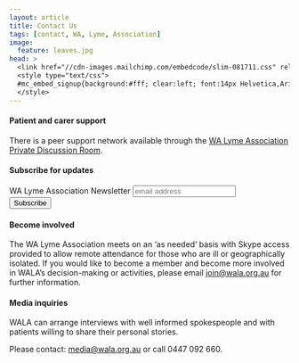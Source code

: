 ```yaml
---
layout: article
title: Contact Us
tags: [contact, WA, Lyme, Association]
image:
  feature: leaves.jpg
head: >
  <link href="//cdn-images.mailchimp.com/embedcode/slim-081711.css" rel="stylesheet" type="text/css"></link>
  <style type="text/css">
  #mc_embed_signup{background:#fff; clear:left; font:14px Helvetica,Arial,sans-serif; }
  </style>
---
```


#### Patient and carer support
There is a peer support network available through the [WA Lyme Association Private Discussion Room](https://www.facebook.com/groups/211187529049117/).

#### Subscribe for updates

<!-- Begin MailChimp Signup Form -->
<div id="mc_embed_signup">
<form action="//wala.us9.list-manage.com/subscribe/post?u=a3b2c2a5a9586fea131d8b8a2&amp;id=7e7eeb074a" method="post" id="mc-embedded-subscribe-form" name="mc-embedded-subscribe-form" class="validate" target="_blank" novalidate>
  <label for="mce-EMAIL">WA Lyme Association Newsletter</label>
  <input type="email" value="" name="EMAIL" class="email" id="mce-EMAIL" placeholder="email address" required>
    <!-- real people should not fill this in and expect good things - do not remove this or risk form bot signups-->
    <div style="position: absolute; left: -5000px;"><input type="text" name="b_a3b2c2a5a9586fea131d8b8a2_7e7eeb074a" tabindex="-1" value=""></div>
    <div class="clear"><input type="submit" value="Subscribe" name="subscribe" id="mc-embedded-subscribe" class="button"></div>
</form>
</div>

<!--End mc_embed_signup-->

#### Become involved
The WA Lyme Association meets on an ‘as needed’ basis with Skype access provided to allow remote attendance for those who are ill or geographically isolated.  If you would like to become a member and become more involved in WALA’s decision-making or activities, please email <join@wala.org.au> for further information.

#### Media inquiries
WALA can arrange interviews with well informed spokespeople and with patients willing to share their personal stories.

Please contact: [media@wala.org.au](mailto:media@wala.org.au) or call 0447 092 660.

